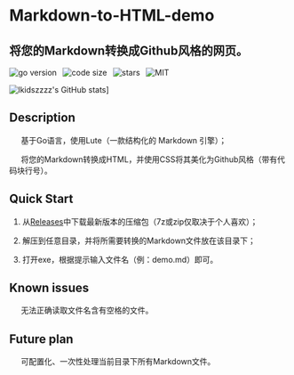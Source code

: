 # Markdown-to-HTML-demo
## 将您的Markdown转换成Github风格的网页。
![go version](https://img.shields.io/github/go-mod/go-version/lkidszzzz/Markdown-to-HTML-demo)&ensp;
![code size](https://img.shields.io/github/languages/code-size/lkidszzzz/Markdown-to-HTML-demo)&ensp;
![stars](https://img.shields.io/github/stars/lkidszzzz/Markdown-to-HTML-demo?style=social)&ensp;
![MIT](https://img.shields.io/github/license/lkidszzzz/Markdown-to-HTML-demo)

![lkidszzzz's GitHub stats](https://github-readme-stats.vercel.app/api?username=lkidszzzz&show_icons=true&theme=dracula)]
## Description
&ensp;&ensp;&ensp;基于Go语言，使用Lute（一款结构化的 Markdown 引擎）；

&ensp;&ensp;&ensp;将您的Markdown转换成HTML，并使用CSS将其美化为Github风格（带有代码块行号）。
## Quick Start
1. 从[Releases](https://github.com/lkidszzzz/Markdown-to-HTML-demo/releases/)中下载最新版本的压缩包（7z或zip仅取决于个人喜欢）；

2. 解压到任意目录，并将所需要转换的Markdown文件放在该目录下；

3. 打开exe，根据提示输入文件名（例：demo.md）即可。
## Known issues
&ensp;&ensp;&ensp;无法正确读取文件名含有空格的文件。
## Future plan
&ensp;&ensp;&ensp;可配置化、一次性处理当前目录下所有Markdown文件。
